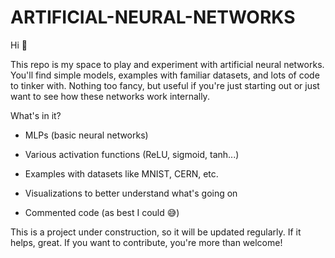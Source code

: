 # ARTIFICIAL-NEURAL-NETWORKS

Hi 👋

This repo is my space to play and experiment with artificial neural networks. You'll find simple models, examples with familiar datasets, and lots of code to tinker with. Nothing too fancy, but useful if you're just starting out or just want to see how these networks work internally.

What's in it?

- MLPs (basic neural networks)

- Various activation functions (ReLU, sigmoid, tanh...)

- Examples with datasets like MNIST, CERN, etc.

- Visualizations to better understand what's going on

- Commented code (as best I could 😅)

This is a project under construction, so it will be updated regularly. If it helps, great. If you want to contribute, you're more than welcome!
